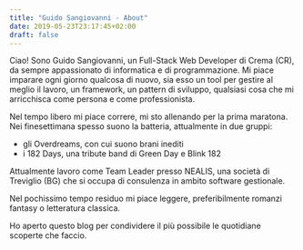 ```yaml
---
title: "Guido Sangiovanni - About"
date: 2019-05-23T23:17:45+02:00
draft: false
---
```


Ciao! Sono Guido Sangiovanni, un Full-Stack Web Developer di Crema (CR), da sempre appassionato di informatica e di programmazione.
Mi piace imparare ogni giorno qualcosa di nuovo, sia esso un tool per gestire al meglio il lavoro, un framework, un pattern di sviluppo, qualsiasi cosa che mi arricchisca come persona e come professionista.

Nel tempo libero mi piace correre, mi sto allenando per la prima maratona.
Nei finesettimana spesso suono la batteria, attualmente in due gruppi:
- gli Overdreams, con cui suono brani inediti
- i 182 Days, una tribute band di Green Day e Blink 182

Attualmente lavoro come Team Leader presso NEALIS, una società di Treviglio (BG) che si occupa di consulenza in ambito software gestionale.

Nel pochissimo tempo residuo mi piace leggere, preferibilmente romanzi fantasy o letteratura classica.

Ho aperto questo blog per condividere il più possibile le quotidiane scoperte che faccio.
